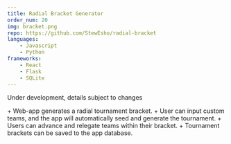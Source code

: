 ```yaml
---
title: Radial Bracket Generator
order_num: 20
img: bracket.png
repo: https://github.com/StewEsho/radial-bracket
languages:
    - Javascript
    - Python
frameworks:
    - React
    - Flask
    - SQLite
---
```

<p class="under-dev">Under development, details subject to changes</p>
+ Web-app generates a radial tournament bracket.
+ User can input custom teams, and the app will automatically seed and generate the tournament. 
    + Users can advance and relegate teams within their bracket.
    + Tournament brackets can be saved to the app database.

